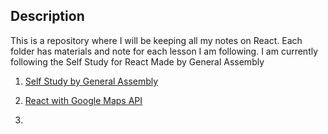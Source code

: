 ## Description

This is a repository where I will be keeping all my notes on React.
Each folder has materials and note for each lesson I am following.
I am currently following the Self Study for React Made by General Assembly

1. [Self Study by General Assembly](https://git.generalassemb.ly/pages/education-product/module-fe-framework-react/532rwqfzbfasnbfansfbasnbfqpi4u4p1421fafaa/)

2. [React with Google Maps API](https://github.com/fullstackreact/google-maps-react)

3.
